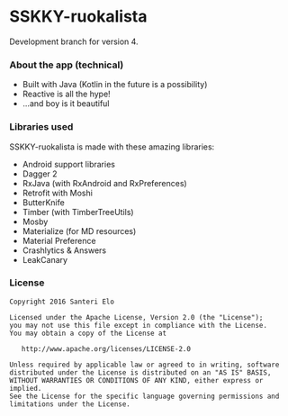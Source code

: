 # SSKKY-ruokalista
Development branch for version 4.

### About the app (technical)
* Built with Java (Kotlin in the future is a possibility)
* Reactive is all the hype!
* ...and boy is it beautiful

### Libraries used
SSKKY-ruokalista is made with these amazing libraries:

* Android support libraries
* Dagger 2
* RxJava (with RxAndroid and RxPreferences)
* Retrofit with Moshi
* ButterKnife
* Timber (with TimberTreeUtils)
* Mosby
* Materialize (for MD resources)
* Material Preference
* Crashlytics & Answers
* LeakCanary

### License

    Copyright 2016 Santeri Elo

    Licensed under the Apache License, Version 2.0 (the "License");
    you may not use this file except in compliance with the License.
    You may obtain a copy of the License at

       http://www.apache.org/licenses/LICENSE-2.0

    Unless required by applicable law or agreed to in writing, software
    distributed under the License is distributed on an "AS IS" BASIS,
    WITHOUT WARRANTIES OR CONDITIONS OF ANY KIND, either express or implied.
    See the License for the specific language governing permissions and
    limitations under the License.